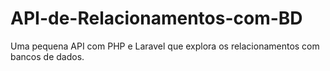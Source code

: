 # API-de-Relacionamentos-com-BD
Uma pequena API com PHP e Laravel que explora os relacionamentos com bancos de dados.
